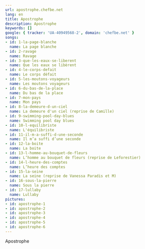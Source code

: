 ```yaml
---
url: apostrophe.chefbe.net
lang: en
title: Apostrophe
description: Apostrophe
keywords: []
google: { tracker: 'UA-40949568-2', domain: 'chefbe.net' }
songs:
- id: 1-la-page-blanche
  name: La page blanche
- id: 2-ravage
  name: Ravage
- id: 3-que-les-eaux-se-liberent
  name: Que les eaux se libèrent
- id: 4-le-corps-defait
  name: Le corps défait
- id: 5-les-moutons-voyageurs
  name: Les moutons voyageurs
- id: 6-du-bas-de-la-place
  name: Du bas de la place
- id: 7-mon-pays
  name: Mon pays
- id: 8-la-demeure-d-un-ciel
  name: La demeure d'un ciel (reprise de Camille)
- id: 9-swimming-pool-day-blues
  name: Swimming pool day blues
- id: 10-l-equilibriste
  name: L'équilibriste
- id: 11-il-m-a-suffi-d-une-seconde
  name: Il m’a suffi d’une seconde
- id: 12-la-boite
  name: La boite
- id: 13-l-homme-au-bouquet-de-fleurs
  name: L’homme au bouquet de fleurs (reprise de Leforestier)
- id: 14-l-heure-des-comptes
  name: L’heure des comptes
- id: 15-la-seine
  name: La seine (reprise de Vanessa Paradis et M)
- id: 16-sous-la-pierre
  name: Sous la pierre
- id: 17-lullaby
  name: Lullaby
pictures:
- id: apostrophe-1
- id: apostrophe-2
- id: apostrophe-3
- id: apostrophe-4
- id: apostrophe-5
- id: apostrophe-6
---
```

Apostrophe
